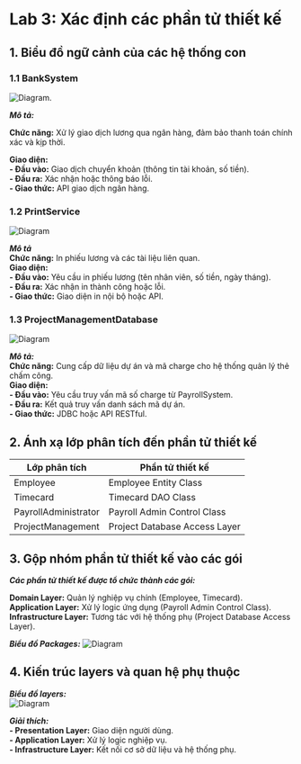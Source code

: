 # Lab 3: Xác định các phần tử thiết kế

## 1. Biểu đồ ngữ cảnh của các hệ thống con

### 1.1 BankSystem
![Diagram](https://www.planttext.com/api/plantuml/png/H8v12W8n34NtFKNeVd3lGeQA-q9F4AOHYcqp974nPtFXaRo27HNSXRpta_zwF6Sr5Bktwd0n5eYu2TUQDZLgW0en_KZ0VlklGt8k9fYcqnZX23vHpv2Bq6AGQMKj1YROTQGBT_KkVFNuqS_ShqKQxknm4HaFX7GT8datZrjxfJS0003__mC0). <br>

***Mô tả:*** 

**Chức năng:**  Xử lý giao dịch lương qua ngân hàng, đảm bảo thanh toán chính xác và kịp thời.

**Giao diện:** <br>
  **- Đầu vào:** Giao dịch chuyển khoản (thông tin tài khoản, số tiền).<br>
  **- Đầu ra:** Xác nhận hoặc thông báo lỗi.<br>
  **- Giao thức:** API giao dịch ngân hàng.<br>
### 1.2 PrintService <br>
![Diagram](https://www.planttext.com/api/plantuml/png/D8x12SCm34NldaBudWLwA84kOE89HAeMWIsxibBmR3rafAvGREZjmtiF_lTphirGxSZ9uMv58M3NabBipIW3DWZnJvJ58kcRTvfWYyw52Cjo7Hiku3Tw7TGCAlQMk48T2SlJko5CSNgt8W_MZCP5l5j9xkF03m00__y30000) <br>

***Mô tả*** <br>
**Chức năng:** In phiếu lương và các tài liệu liên quan. <br>
**Giao diện:**<br>
 **- Đầu vào:** Yêu cầu in phiếu lương (tên nhân viên, số tiền, ngày tháng).<br>
 **- Đầu ra:** Xác nhận in thành công hoặc lỗi.<br>
 **- Giao thức:** Giao diện in nội bộ hoặc API.<br>

### 1.3 ProjectManagementDatabase
![Diagram](https://www.planttext.com/api/plantuml/png/F8ux3i8m44HxdsALFXUWG2dIHhBm2HPx543-W7U3bBDHS2Ik00w2RgJtPZIlntCGvQfBYeQzbagMrrfYTAie4h6GTJzIomLU9yuy8o7hoCf75cpMD1fZ7VNzlcNQKNV0RO4eNRyzyYUkCyYN0EbCapRPDVUpVJ-7FnoGGxlq1W00__y30000
)

***Mô tả:*** <br>
**Chức năng:** Cung cấp dữ liệu dự án và mã charge cho hệ thống quản lý thẻ chấm công. <br>
**Giao diện:** <br>
  **- Đầu vào:** Yêu cầu truy vấn mã số charge từ PayrollSystem.<br>
  **- Đầu ra:** Kết quả truy vấn danh sách mã dự án.<br>
  **- Giao thức:** JDBC hoặc API RESTful.<br>

## 2. Ánh xạ lớp phân tích đến phần tử thiết kế

| Lớp phân tích         | Phần tử thiết kế                |
|----------------------|--------------------------------|
| Employee             | Employee Entity Class          |
| Timecard             | Timecard DAO Class             |
| PayrollAdministrator | Payroll Admin Control Class    |
| ProjectManagement    | Project Database Access Layer  |

## 3. Gộp nhóm phần tử thiết kế vào các gói
***Các phần tử thiết kế được tổ chức thành các gói:*** <br>

**Domain Layer:** Quản lý nghiệp vụ chính (Employee, Timecard).<br>
**Application Layer:** Xử lý logic ứng dụng (Payroll Admin Control Class).<br>
**Infrastructure Layer:** Tương tác với hệ thống phụ (Project Database Access Layer).<br>

***Biểu đồ Packages:***
![Diagram](https://www.planttext.com/api/plantuml/png/R8yx2i9G44Nxjuf7Lf9WB0GB2pTmdOpozFsOcHGXk38Bb-GMZ8qYfBm7pe7xUZnRDOYDAReAkk72lkbBGiX-ZucbyRFpdY9K_JRLM2RcBpY6n0GPtDtzxAxM60WMoahYW4bAZDsGGjwKRCluatVvB52JaMmKNl6bN9ciX-44vOw8LPT2otduV7W3003__mC0)

## 4. Kiến trúc layers và quan hệ phụ thuộc
***Biểu đồ layers:*** <br>
![Diagram](https://www.planttext.com/api/plantuml/png/R90x3i8m38RtdCBgtYkWyXegTK12JAY32QQAQ9F8JX08SJ86ZiGLQ650VQoV_y-_vVVpbKb03h6fbKTzneeWsJ09sO31E0i5teWJk2k0_Iw7fMkyi-rKIlLGVsVkVMtqM5b4CPP4e72LqNqdjoT62HnrY4mzROK13oW4SwrRk-pO-Xg8BTQm9RwO5d-t3Ow2D9sDMuVWbngLJCScUZEon-vb7m000F__0m00) <br>

***Giải thích:*** <br>
**- Presentation Layer:** Giao diện người dùng.<br>
**- Application Layer:** Xử lý logic nghiệp vụ.<br>
**- Infrastructure Layer:** Kết nối cơ sở dữ liệu và hệ thống phụ.<br>


